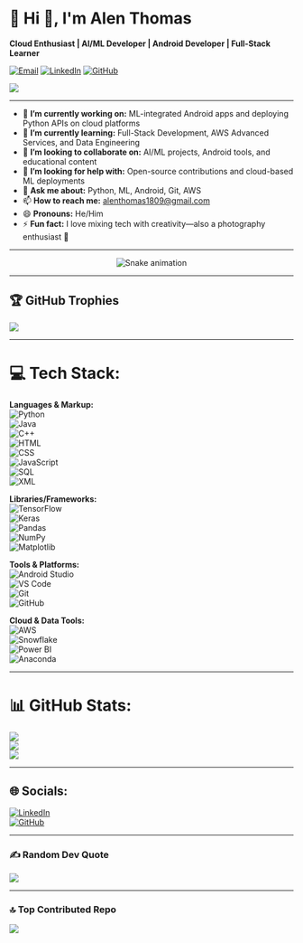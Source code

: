 # 💫 Hi 👋, I'm Alen Thomas
**Cloud Enthusiast | AI/ML Developer | Android Developer | Full-Stack Learner**

[![Email](https://img.shields.io/badge/Email-alenthomas1809@gmail.com-darkgreen?style=for-the-badge&logo=gmail&logoColor=white)](mailto:alenthomas1809@gmail.com) 
[![LinkedIn](https://img.shields.io/badge/LinkedIn-Alen%20Thomas-0077B5?style=for-the-badge&logo=linkedin&logoColor=white)](https://www.linkedin.com/in/alen-thomas-3558bb187/) 
[![GitHub](https://img.shields.io/badge/GitHub-AIstar008-181717?style=for-the-badge&logo=github&logoColor=white)](https://github.com/AIstar008)

[![](https://visitcount.itsvg.in/api?id=AIstar008&icon=1&color=4)](https://visitcount.itsvg.in)


---

- 🔭 **I’m currently working on:** ML-integrated Android apps and deploying Python APIs on cloud platforms  
- 🌱 **I’m currently learning:** Full-Stack Development, AWS Advanced Services, and Data Engineering  
- 👯 **I’m looking to collaborate on:** AI/ML projects, Android tools, and educational content  
- 🤔 **I’m looking for help with:** Open-source contributions and cloud-based ML deployments  
- 💬 **Ask me about:** Python, ML, Android, Git, AWS  
- 📫 **How to reach me:** [alenthomas1809@gmail.com](mailto:alenthomas1809@gmail.com)  
- 😄 **Pronouns:** He/Him  
- ⚡ **Fun fact:** I love mixing tech with creativity—also a photography enthusiast 📸

---

<!-- Snake Game Repo View -->
<div align="center">
  <img src="https://profile-readme-generator.com/assets/snake.svg" alt="Snake animation" />
</div>

---

## 🏆 GitHub Trophies
![](https://github-profile-trophy.vercel.app/?username=AIstar008&theme=radical&no-frame=false&no-bg=false&margin-w=4)

---

# 💻 Tech Stack:

**Languages & Markup:**  
![Python](https://img.shields.io/badge/Python-3670A0?style=for-the-badge&logo=python&logoColor=ffdd54)  
![Java](https://img.shields.io/badge/Java-ED8B00?style=for-the-badge&logo=java&logoColor=white)  
![C++](https://img.shields.io/badge/C++-00599C?style=for-the-badge&logo=c%2B%2B&logoColor=white)  
![HTML](https://img.shields.io/badge/HTML5-e34c26?style=for-the-badge&logo=html5&logoColor=white)  
![CSS](https://img.shields.io/badge/CSS3-1572B6?style=for-the-badge&logo=css3&logoColor=white)  
![JavaScript](https://img.shields.io/badge/JavaScript-F7DF1E?style=for-the-badge&logo=javascript&logoColor=black)  
![SQL](https://img.shields.io/badge/SQL-4479A1?style=for-the-badge&logo=postgresql&logoColor=white)  
![XML](https://img.shields.io/badge/XML-0060aa?style=for-the-badge&logo=xml&logoColor=white)

**Libraries/Frameworks:**  
![TensorFlow](https://img.shields.io/badge/TensorFlow-FF6F00?style=for-the-badge&logo=tensorflow&logoColor=white)  
![Keras](https://img.shields.io/badge/Keras-D00000?style=for-the-badge&logo=keras&logoColor=white)  
![Pandas](https://img.shields.io/badge/Pandas-150458?style=for-the-badge&logo=pandas&logoColor=white)  
![NumPy](https://img.shields.io/badge/NumPy-013243?style=for-the-badge&logo=numpy&logoColor=white)  
![Matplotlib](https://img.shields.io/badge/Matplotlib-11557c?style=for-the-badge&logo=matplotlib&logoColor=white)

**Tools & Platforms:**  
![Android Studio](https://img.shields.io/badge/Android%20Studio-3DDC84?style=for-the-badge&logo=android-studio&logoColor=white)  
![VS Code](https://img.shields.io/badge/VS%20Code-007ACC?style=for-the-badge&logo=visual-studio-code&logoColor=white)  
![Git](https://img.shields.io/badge/Git-F05032?style=for-the-badge&logo=git&logoColor=white)  
![GitHub](https://img.shields.io/badge/GitHub-121013?style=for-the-badge&logo=github&logoColor=white)

**Cloud & Data Tools:**  
![AWS](https://img.shields.io/badge/AWS-FF9900?style=for-the-badge&logo=amazon-aws&logoColor=white)  
![Snowflake](https://img.shields.io/badge/Snowflake-29B5E8?style=for-the-badge&logo=snowflake&logoColor=white)  
![Power BI](https://img.shields.io/badge/Power%20BI-F2C811?style=for-the-badge&logo=powerbi&logoColor=black)  
![Anaconda](https://img.shields.io/badge/Anaconda-42B029?style=for-the-badge&logo=anaconda&logoColor=white)

---

# 📊 GitHub Stats:

![](https://github-readme-stats.vercel.app/api/top-langs/?username=AIstar008&theme=dark&hide_border=false&include_all_commits=true&count_private=true&layout=compact)<br>
![](https://github-readme-stats.vercel.app/api?username=AIstar008&theme=dark&hide_border=false&include_all_commits=true&count_private=true)  
![](https://github-readme-streak-stats.herokuapp.com/?user=AIstar008&theme=dark&hide_border=false)

---

## 🌐 Socials:

[![LinkedIn](https://img.shields.io/badge/LinkedIn-%230077B5.svg?logo=linkedin&logoColor=white)](https://linkedin.com/in/alen-thomas-3558bb187)  
[![GitHub](https://img.shields.io/badge/GitHub-000?style=for-the-badge&logo=github&logoColor=white)](https://github.com/AIstar008)

---

### ✍️ Random Dev Quote
![](https://quotes-github-readme.vercel.app/api?type=horizontal&theme=radical)

---

### 🔝 Top Contributed Repo
![](https://github-contributor-stats.vercel.app/api?username=AIstar008&limit=5&theme=dark&combine_all_yearly_contributions=true)


